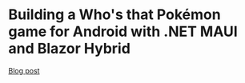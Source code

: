 # Building a Who's that Pokémon game for Android with .NET MAUI and Blazor Hybrid

[Blog post](https://blog.genezini.com/p/building-a-whos-that-pokemon-game-for-android-with-net-maui-and-blazor-hybrid/)